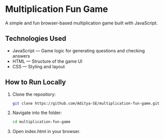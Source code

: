 # Multiplication Fun Game

A simple and fun browser-based multiplication game built with JavaScript.

## Technologies Used

* JavaScript — Game logic for generating questions and checking answers
* HTML — Structure of the game UI
* CSS — Styling and layout

## How to Run Locally

1. Clone the repository:  
    ```bash
    git clone https://github.com/Aditya-SE/multiplication-fun-game.git
    ```
2. Navigate into the folder:
    ```bash
    cd multiplication-fun-game
    ```
3. Open index.html in your browser.
